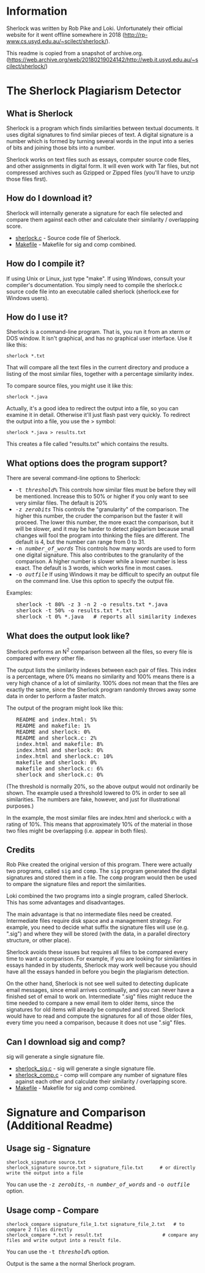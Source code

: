 Information
========

Sherlock was written by Rob Pike and Loki. Unfortunately their official website for it went
offline somewhere in 2018 (http://rp-www.cs.usyd.edu.au/~scilect/sherlock/).

This readme is copied from a snapshot of archive.org.
(https://web.archive.org/web/20180219024142/http://web.it.usyd.edu.au/~scilect/sherlock/)

# The Sherlock Plagiarism Detector

## What is Sherlock

Sherlock is a program which finds similarities between textual documents. It uses 
digital signatures to find similar pieces of text. A digital signature is a number
which is formed by turning several words in the input into a series of bits and 
joining those bits into a number.

Sherlock works on text files such as essays, computer source code files, and other 
assignments in digital form. It will even work with Tar files, but not compressed
archives such as Gzipped or Zipped files (you'll have to unzip those files first). 

## How do I download it?

Sherlock will internally generate a signature for each file selected and 
compare them against each other and calculate their similarity / overlapping score.

*   [sherlock.c](lib_source/sherlock.c) - Source code file of Sherlock. 
*   [Makefile](lib_source/makefile_sherlock) - Makefile for sig and comp combined.

## How do I compile it?

If using Unix or Linux, just type "make". If using Windows, consult your compiler's 
documentation. You simply need to compile the sherlock.c source code file into an executable called sherlock (sherlock.exe for Windows users). 

## How do I use it?

Sherlock is a command-line program. That is, you run it from an xterm or DOS window. It isn't graphical, and has no graphical user interface. Use it like this:

    sherlock *.txt

That will compare all the text files in the current directory and produce a listing of the most similar files, together with a percentage similarity index.

To compare source files, you might use it like this:

    sherlock *.java

Actually, it's a good idea to redirect the output into a file, so you can examine it in detail. Otherwise it'll just flash past very quickly. To redirect the output into a file, you use the > symbol:

    sherlock *.java > results.txt

This creates a file called "results.txt" which contains the results.

## What options does the program support?

There are several command-line options to Sherlock:

*   <tt>-t _threshold%_</tt> This controls how similar files must be before they will be mentioned. Increase this to 50% or higher if you only want to see very similar files. The default is 20%
*   <tt>-z _zerobits_</tt> This controls the "granularity" of the comparison. The higher this number, the cruder the comparison but the faster it will proceed. The lower this number, the more exact the comparison, but it will be slower, and it may be harder to detect plagiarism because small changes will fool the program into thinking the files are different. The default is 4, but the number can range from 0 to 31.
*   <tt>-n _number_of_words_</tt> This controls how many words are used to form one digital signature. This also contributes to the granularity of the comparison. A higher number is slower while a lower number is less exact. The default is 3 words, which works fine in most cases.
*   <tt>-o _outfile_</tt> If using Windows it may be difficult to specify an output file on the command line. Use this option to specify the output file.

Examples:

<pre>
   sherlock -t 80% -z 3 -n 2 -o results.txt *.java
   sherlock -t 50% -o results.txt *.txt
   sherlock -t 0% *.java   # reports all similarity indexes
</pre>

## What does the output look like?

Sherlock performs an N<sup>2</sup> comparison between all the files, so every file is compared with every other file.

The output lists the similarity indexes between each pair of files. This index is a percentage, where 0% means no similarity and 100% means there is a very high chance of a lot of similarity. 100% does not mean that the files are exactly the same, since the Sherlock program randomly throws away some data in order to perform a faster match.

The output of the program might look like this:

<pre>
   README and index.html: 5%
   README and makefile: 1%
   README and sherlock: 0%
   README and sherlock.c: 2%
   index.html and makefile: 8%
   index.html and sherlock: 0%
   index.html and sherlock.c: 10%
   makefile and sherlock: 0%
   makefile and sherlock.c: 6%
   sherlock and sherlock.c: 0%
</pre>

(The threshold is normally 20%, so the above output would not ordinarily be shown. The example used a threshold lowered to 0% in order to see all similarities. The numbers are fake, however, and just for illustrational purposes.)

In the example, the most similar files are index.html and sherlock.c with a rating of 10%. This means that approximately 10% of the material in those two files might be overlapping (i.e. appear in both files).

## Credits

Rob Pike created the original version of this program. There were actually two programs, 
called <tt>sig</tt> and <tt>comp</tt>. The <tt>sig</tt> program generated the digital 
signatures and stored them in a file. The <tt>comp</tt> program would then be used to
 ompare the signature files and report the similarities.

Loki combined the two programs into a single program, called Sherlock. This has some 
advantages and disadvantages.

The main advantage is that no intermediate files need be created. Intermediate files 
require disk space and a management strategy. For example, you need to decide what 
suffix the signature files will use (e.g. ".sig") and where they will be stored (with the data, in a parallel directory structure, or other place).

Sherlock avoids these issues but requires all files to be compared every time to want 
a comparison. For example, if you are looking for similarities in essays handed in by students, Sherlock may work well because you should have all the essays handed in before you begin the plagiarism detection.

On the other hand, Sherlock is not see well suited to detecting duplicate email messages,
since email arrives continually, and you can never have a finished set of email to work
on. Intermediate ".sig" files might reduce the time needed to compare a new email 
item to older items, since the signatures for old items will already be computed and
stored. Sherlock would have to read and compute the signatures for all of those older 
files, every time you need a comparison, because it does not use ".sig" files.

## Can I download sig and comp?

sig will generate a single signature file.

*   [sherlock_sig.c](lib_source/sherlock_sig.c) - sig will generate a single signature file.
*   [sherlock_comp.c](lib_source/sherlock_comp.c) - comp will compare any number of signature files against each other and calculate their similarity / overlapping score.
*   [Makefile](lib_source/makefile_sherlock_sig_comp) - Makefile for sig and comp combined.


# Signature and Comparison (Additional Readme)

## Usage sig - Signature

    sherlock_signature source.txt
    sherlock_signature source.txt > signature_file.txt      # or directly write the output into a file

You can use the <tt>-z _zerobits_</tt>, <tt>-n _number_of_words_</tt> and <tt>-o _outfile_</tt> option.

## Usage comp - Compare

    sherlock_compare signature_file_1.txt signature_file_2.txt   # to compare 2 files directly
    sherlock_compare *.txt > result.txt                      # compare any files and write output into a result file.

You can use the <tt>-t _threshold%_</tt> option.

Output is the same a the normal Sherlock program.